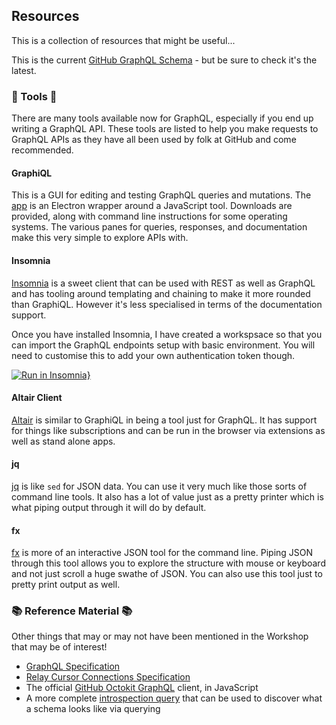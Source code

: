 ## Resources

This is a collection of resources that might be useful...

This is the current [GitHub GraphQL Schema](https://developer.github.com/v4/public_schema/schema.public.graphql) - but be sure to check it's the latest.

### :hammer: Tools :wrench:

There are many tools available now for GraphQL, especially if you end up writing a GraphQL API. These tools are listed to help you make requests to GraphQL APIs as they have all been used by folk at GitHub and come recommended.

#### GraphiQL

This is a GUI for editing and testing GraphQL queries and mutations. The [app](https://electronjs.org/apps/graphiql) is an Electron wrapper around a JavaScript tool. Downloads are provided, along with command line instructions for some operating systems. The various panes for queries, responses, and documentation make this very simple to explore APIs with.

#### Insomnia

[Insomnia](https://insomnia.rest/) is a sweet client that can be used with REST as well as GraphQL and has tooling around templating and chaining to make it more rounded than GraphiQL. However it's less specialised in terms of the documentation support.

Once you have installed Insomnia, I have created a workspsace so that you can import the GraphQL endpoints setup with basic environment. You will need to customise this to add your own authentication token though.

[![Run in Insomnia}](https://insomnia.rest/images/run.svg)](https://insomnia.rest/run/?label=GitHub%20GraphQL&uri=https%3A%2F%2Fgithub.com%2Fkrider2010%2Fgraphql-intro-resources%2Fblob%2Fmaster%2FInsomnia_GitHub_GraphQL.json)

#### Altair Client

[Altair](https://altair.sirmuel.design/) is similar to GraphiQL in being a tool just for GraphQL. It has support for things like subscriptions and can be run in the browser via extensions as well as stand alone apps.

#### jq

[jq](https://stedolan.github.io/jq/) is like `sed` for JSON data. You can use it very much like those sorts of command line tools. It also has a lot of value just as a pretty printer which is what piping output through it will do by default.

#### fx

[fx](http://fx.wtf/) is more of an interactive JSON tool for the command line. Piping JSON through this tool allows you to explore the structure with mouse or keyboard and not just scroll a huge swathe of JSON. You can also use this tool just to pretty print output as well.

### :books: Reference Material :books:

Other things that may or may not have been mentioned in the Workshop that may be of interest!

* [GraphQL Specification](https://graphql.github.io/graphql-spec/)
* [Relay Cursor Connections Specification](https://facebook.github.io/relay/graphql/connections.htm)
* The official [GitHub Octokit GraphQL](https://github.com/octokit/graphql.js) client, in JavaScript
* A more complete [introspection query](introspection.graphql) that can be used to discover what a schema looks like via querying

